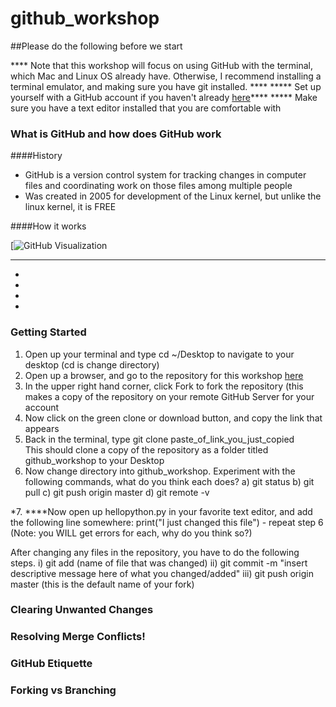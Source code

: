 # github_workshop

##Please do the following before we start

**** Note that this workshop will focus on using GitHub with the terminal, which Mac and Linux OS already have. Otherwise, I recommend installing a terminal emulator, and making sure you have git installed. ****
***** Set up yourself with a GitHub account if you haven't already [here](https://github.com/)****
***** Make sure you have a text editor installed that you are comfortable with

### What is GitHub and how does GitHub work

####History
* GitHub is a version control system for tracking changes in computer files and coordinating work on those files among multiple people
* Was created in 2005 for development of the Linux kernel, but unlike the linux kernel, it is FREE

####How it works

[![GitHub Visualization](https://camo.githubusercontent.com/d4de2fdb747fec0d3dc67b1640f37c12f3786f5b/687474703a2f2f6a6c6f72642e75732f6769742d69742f6173736574732f696d67732f72656d6f7465732e706e67)
*****
*
*
*
*

### Getting Started

1. Open up your terminal and type cd ~/Desktop to navigate to your desktop (cd is change directory)
2. Open up a browser, and go to the repository for this workshop [here](https://github.com/ByronBecker/github_workshop)
3. In the upper right hand corner, click Fork to fork the repository (this makes a copy of the repository on your remote GitHub Server for your account
4. Now click on the green clone or download button, and copy the link that appears  
5. Back in the terminal, type git clone paste_of_link_you_just_copied          
This should clone a copy of the repository as a folder titled github_workshop to your Desktop
6. Now change directory into github_workshop. Experiment with the following commands, what do you think each does?
    a) git status
    b) git pull
    c) git push origin master
    d) git remote -v

*7. ****Now open up hellopython.py in your favorite text editor, and add the following line somewhere:    print("I just changed this file")
    - repeat step 6 (Note: you WILL get errors for each, why do you think so?)

After changing any files in the repository, you have to do the following steps.
    i) git add (name of file that was changed)
    ii) git commit -m "insert descriptive message here of what you changed/added"
    iii) git push origin master   (this is the default name of your fork)
    

### Clearing Unwanted Changes



### Resolving Merge Conflicts!







### GitHub Etiquette



### Forking vs Branching

